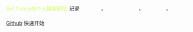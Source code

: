 <!-- ![color](#f0f0f0) -->

<div class="site-banner">
  <div class="site-banner-bg" style="background-color: #181818;">
    <ul class="wrapper">
          <div class="sun"><div class="star"></div>
          </div>
          <div class="mercury">
            <div class="planet"><div class="shadow"></div>
            </div>
          </div>
          <div class="venus">
            <div class="planet"><div class="shadow"></div>
            </div>
          </div>
          <div class="earth">
            <div class="planet"><div class="shadow"></div></div>
          </div>
          <div class="mars">
            <div class="planet"><div class="shadow"></div></div>
          </div>
          <div class="jupiter">
            <div class="planet"><div class="shadow"></div></div>
          </div>
        </ul>
  </div>
  <div class="site-banner-main">
    <div class="site-zfj">
      <!--<i class="layui-icon" style="color: #FBDAC7; color: rgba(255,255,255,.5);">&#xe600;</i>-->
    </div>
    <div class="site-desc site-desc-anim">
      <span style="color: #fff;font-family: Consolas, Monaco, 'Andale Mono', 'Ubuntu Mono', monospace;"><span style="color:#CDFF5D;">Selfancy的个人博客网站</span></span>
      <cite>记录
        <span style="color:#fff;">学习笔记</span>、
        <span style="color:#fff;">技术相关问题</span>、
        <span style="color:#fff;">工具技巧</span>、
        <span style="color:#fff;">生活日志</span>
        </cite>
    </div>
    <div class="site-download">
      <a href="https://github.com/selfancy" class="site-down" target="_blank">Github</a>
      <a onclick="document.documentElement.scrollTop=document.querySelector('main').offsetTop" class="site-down" target="_blank">快速开始</a> 
    </div>
  </div>
</div>